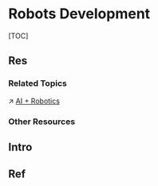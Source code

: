 # Robots Development

[TOC]



## Res
### Related Topics
↗ [AI + Robotics](../../🧠%20Computing%20Methodologies/👽%20Artificial%20Intelligence/❌%20AI-For-Everything/🤔%20Embodied%20AI%20&%20World%20Model/AI%20+%20Robotics/AI%20+%20Robotics.md)


### Other Resources



## Intro



## Ref
